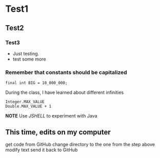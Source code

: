 # Test1
## Test2
### Test3
* Just testing.
* test some more

### Remember that constants should be capitalized 
```
final int BIG = 10_000_000;
```
During the class, I have learned about different infinities

```
Integer.MAX_VALUE
Double.MAX_VALUE + 1 
```

**NOTE**
Use *JSHELL* to experiment with Java

## This time, edits on my computer

 get code from GitHub
 change directory to the one from the step above
 modify text
 send it back to GitHub 

